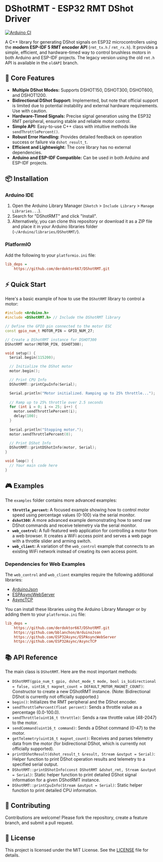 # DShotRMT - ESP32 RMT DShot Driver

[![Arduino CI](https://github.com/derdoktor667/DShotRMT/actions/workflows/ci.yml/badge.svg)](https://github.com/derdoktor667/DShotRMT/actions/workflows/ci.yml)

A C++ library for generating DShot signals on ESP32 microcontrollers using the **modern ESP-IDF 5 RMT encoder API** (`rmt_tx.h` / `rmt_rx.h`). It provides a simple, efficient, and hardware-timed way to control brushless motors in both Arduino and ESP-IDF projects. The legacy version using the old `rmt.h` API is available in the `oldAPI` branch.

## 🚀 Core Features

- **Multiple DShot Modes:** Supports DSHOT150, DSHOT300, DSHOT600, and DSHOT1200.
- **Bidirectional DShot Support:** Implemented, but note that official support is limited due to potential instability and external hardware requirements. Use with caution.
- **Hardware-Timed Signals:** Precise signal generation using the ESP32 RMT peripheral, ensuring stable and reliable motor control.
- **Simple API:** Easy-to-use C++ class with intuitive methods like `sendThrottlePercent()`.
- **Robust Error Handling:** Provides detailed feedback on operation success or failure via `dshot_result_t`.
- **Efficient and Lightweight:** The core library has no external dependencies.
- **Arduino and ESP-IDF Compatible:** Can be used in both Arduino and ESP-IDF projects.

## 📦 Installation

### Arduino IDE

1.  Open the Arduino Library Manager (`Sketch` > `Include Library` > `Manage Libraries...`).
2.  Search for "DShotRMT" and click "Install".
3.  Alternatively, you can clone this repository or download it as a ZIP file and place it in your Arduino libraries folder (`~/Arduino/libraries/DShotRMT/`).

### PlatformIO

Add the following to your `platformio.ini` file:

```ini
lib_deps = 
    https://github.com/derdoktor667/DShotRMT.git
```

## ⚡ Quick Start

Here's a basic example of how to use the `DShotRMT` library to control a motor:

```cpp
#include <Arduino.h>
#include <DShotRMT.h> // Include the DShotRMT library

// Define the GPIO pin connected to the motor ESC
const gpio_num_t MOTOR_PIN = GPIO_NUM_27;

// Create a DShotRMT instance for DSHOT300
DShotRMT motor(MOTOR_PIN, DSHOT300);

void setup() {
  Serial.begin(115200);

  // Initialize the DShot motor
  motor.begin();

  // Print CPU Info
  DShotRMT::printCpuInfo(Serial);

  Serial.println("Motor initialized. Ramping up to 25% throttle...");
  
  // Ramp up to 25% throttle over 2.5 seconds
  for (int i = 0; i <= 25; i++) {
    motor.sendThrottlePercent(i);
    delay(100);
  }
  
  Serial.println("Stopping motor.");
  motor.sendThrottlePercent(0);

  // Print DShot Info
  DShotRMT::printDShotInfo(motor, Serial);
}

void loop() {
  // Your main code here
}
```

## 🎮 Examples

The `examples` folder contains more advanced examples:

- **`throttle_percent`:** A focused example showing how to control motor speed using percentage values (0-100) via the serial monitor.
- **`dshot300`:** A more advanced example demonstrating how to send raw DShot commands and receive telemetry via the serial monitor.
- **`web_control`:** A full-featured web application for controlling a motor from a web browser. It creates a WiFi access point and serves a web page with a throttle slider and arming switch.
- **`web_client`:** A variation of the `web_control` example that connects to an existing WiFi network instead of creating its own access point.

### Dependencies for Web Examples

The `web_control` and `web_client` examples require the following additional libraries:

- [ArduinoJson](https://github.com/bblanchon/ArduinoJson)
- [ESPAsyncWebServer](https://github.com/ESP32Async/ESPAsyncWebServer)
- [AsyncTCP](https://github.com/ESP32Async/AsyncTCP)

You can install these libraries using the Arduino Library Manager or by adding them to your `platformio.ini` file:

```ini
lib_deps = 
    https://github.com/derdoktor667/DShotRMT.git
    https://github.com/bblanchon/ArduinoJson
    https://github.com/ESP32Async/ESPAsyncWebServer
    https://github.com/ESP32Async/AsyncTCP
```

## 📚 API Reference

The main class is `DShotRMT`. Here are the most important methods:

- `DShotRMT(gpio_num_t gpio, dshot_mode_t mode, bool is_bidirectional = false, uint16_t magnet_count = DEFAULT_MOTOR_MAGNET_COUNT)`: Constructor to create a new DShotRMT instance. (Note: Bidirectional DShot is currently not officially supported.)
- `begin()`: Initializes the RMT peripheral and the DShot encoder.
- `sendThrottlePercent(float percent)`: Sends a throttle value as a percentage (0.0-100.0).
- `sendThrottle(uint16_t throttle)`: Sends a raw throttle value (48-2047) to the motor.
- `sendCommand(uint16_t command)`: Sends a DShot command (0-47) to the motor.
- `getTelemetry(uint16_t magnet_count)`: Receives and parses telemetry data from the motor (for bidirectional DShot, which is currently not officially supported).
- `printDShotResult(dshot_result_t &result, Stream &output = Serial)`: Helper function to print DShot operation results and telemetry to a specified serial output.
- `DShotRMT::printDShotInfo(const DShotRMT &dshot_rmt, Stream &output = Serial)`: Static helper function to print detailed DShot signal information for a given DShotRMT instance.
- `DShotRMT::printCpuInfo(Stream &output = Serial)`: Static helper function to print detailed CPU information.

## 🤝 Contributing

Contributions are welcome! Please fork the repository, create a feature branch, and submit a pull request.

## 📄 License

This project is licensed under the MIT License. See the [LICENSE](LICENSE) file for details.